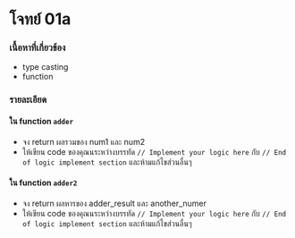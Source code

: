 # โจทย์ 01a
### เนื้อหาที่เกี่ยวข้อง
- type casting
- function

### รายละเอียด
#### ใน function `adder`
- จง return ผลรวมของ num1 และ num2
- ให้เขียน code ของคุณนระหว่างบรรทัด `// Implement your logic here` กับ `// End of logic implement section` และห้ามแก้ไขส่วนอื่นๆ
#### ใน function `adder2`
- จง return ผลหารของ adder_result และ another_numer
- ให้เขียน code ของคุณนระหว่างบรรทัด `// Implement your logic here` กับ `// End of logic implement section` และห้ามแก้ไขส่วนอื่นๆ